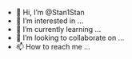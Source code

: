 - 👋 Hi, I’m @Stan1Stan
- 👀 I’m interested in ...
- 🌱 I’m currently learning ...
- 💞️ I’m looking to collaborate on ...
- 📫 How to reach me ...

<!---
Stan1Stan/Stan1Stan is a ✨ special ✨ repository because its `README.md` (this file) appears on your GitHub profile.
You can click the Preview link to take a look at your changes.
--->
